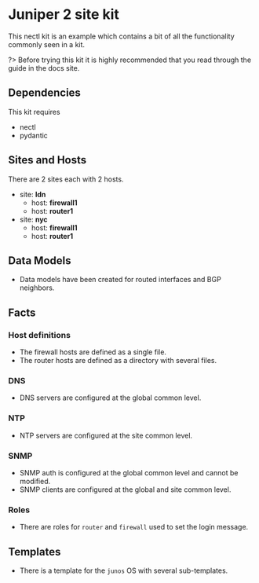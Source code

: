 # Juniper 2 site kit

This nectl kit is an example which contains a bit of all the functionality commonly seen in a kit.

?> Before trying this kit it is highly recommended that you read through the guide in the docs site.

## Dependencies

This kit requires

- nectl
- pydantic

## Sites and Hosts

There are 2 sites each with 2 hosts.

- site: **ldn**
  - host: **firewall1**
  - host: **router1**
- site: **nyc**
  - host: **firewall1**
  - host: **router1**

## Data Models

- Data models have been created for routed interfaces and BGP neighbors.

## Facts

### Host definitions

- The firewall hosts are defined as a single file.
- The router hosts are defined as a directory with several files.

### DNS

- DNS servers are configured at the global common level.

### NTP

- NTP servers are configured at the site common level.

### SNMP

- SNMP auth is configured at the global common level and cannot be modified.
- SNMP clients are configured at the global and site common level.

### Roles

- There are roles for `router` and `firewall` used to set the login message.

## Templates

- There is a template for the `junos` OS with several sub-templates.
